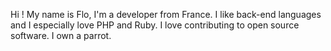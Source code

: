 Hi ! My name is Flo, I'm a developer from France.
I like back-end languages and I especially love PHP and Ruby.
I love contributing to open source software. 
I own a parrot.
<!---
florentdrousset/florentdrousset is a ✨ special ✨ repository because its `README.md` (this file) appears on your GitHub profile.
You can click the Preview link to take a look at your changes.
--->
